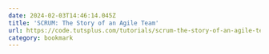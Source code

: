 ```yaml
---
date: 2024-02-03T14:46:14.045Z
title: 'SCRUM: The Story of an Agile Team'
url: https://code.tutsplus.com/tutorials/scrum-the-story-of-an-agile-team--net-29025
category: bookmark
---
```

